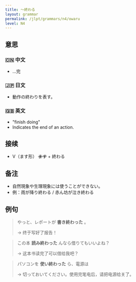 ```yaml
---
title: 〜終わる
layout: grammar
permalink: /jlpt/grammars/n4/owaru
level: N4
---
```


## 意思

### 🇨🇳 中文

- …完

### 🇯🇵 日文

- 動作の終わりを表す。

### 🇬🇧 英文

- "finish doing"
- Indicates the end of an action.

## 接续

- V（ます形） ~~ます~~ \+ 終わる

## 备注

- 自然現象や生理現象には使うことができない。
- 例：雨が降り終わる / 赤ん坊が泣き終わる

## 例句

> やっと、レポートが **書き終わった** 。
>
> → 终于写好了报告！

> この本 **読み終わった** んなら借りてもいいよね？
>
> → 这本书读完了可以借给我吧？

> パソコンを **使い終わった** ら、電源は
>
> → 切っておいてください。使用完笔电后，请把电源给关了。

